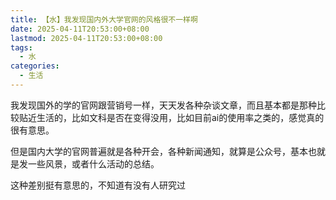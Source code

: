 ```yaml
---
title: 【水】我发现国内外大学官网的风格很不一样啊
date: 2025-04-11T20:53:00+08:00
lastmod: 2025-04-11T20:53:00+08:00
tags:
  - 水
categories:
  - 生活
---
```

我发现国外的学的官网跟营销号一样，天天发各种杂谈文章，而且基本都是那种比较贴近生活的，比如文科是否在变得没用，比如目前ai的使用率之类的，感觉真的很有意思。

但是国内大学的官网普遍就是各种开会，各种新闻通知，就算是公众号，基本也就是发一些风景，或者什么活动的总结。

这种差别挺有意思的，不知道有没有人研究过
